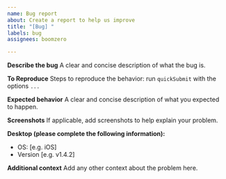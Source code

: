 ```yaml
---
name: Bug report
about: Create a report to help us improve
title: "[Bug] "
labels: bug
assignees: boomzero

---
```


**Describe the bug**
A clear and concise description of what the bug is.

**To Reproduce**
Steps to reproduce the behavior:
run `quickSubmit` with the options `...`

**Expected behavior**
A clear and concise description of what you expected to happen.

**Screenshots**
If applicable, add screenshots to help explain your problem.

**Desktop (please complete the following information):**
 - OS: [e.g. iOS]
 - Version [e.g. v1.4.2]


**Additional context**
Add any other context about the problem here.
